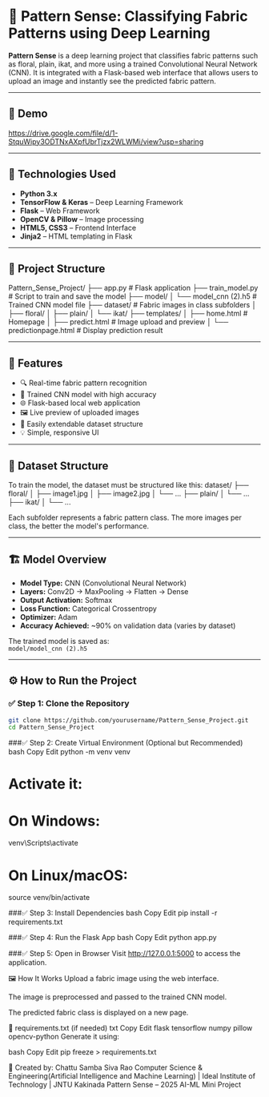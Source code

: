 # 🧵 Pattern Sense: Classifying Fabric Patterns using Deep Learning

**Pattern Sense** is a deep learning project that classifies fabric patterns such as floral, plain, ikat, and more using a trained Convolutional Neural Network (CNN). It is integrated with a Flask-based web interface that allows users to upload an image and instantly see the predicted fabric pattern.

---

## 🚀 Demo

https://drive.google.com/file/d/1-StquWipy3ODTNxAXpfUbrTjzx2WLWMi/view?usp=sharing

---

## 🧠 Technologies Used

- **Python 3.x**
- **TensorFlow & Keras** – Deep Learning Framework
- **Flask** – Web Framework
- **OpenCV & Pillow** – Image processing
- **HTML5, CSS3** – Frontend Interface
- **Jinja2** – HTML templating in Flask

---

## 📁 Project Structure

Pattern_Sense_Project/
├── app.py # Flask application
├── train_model.py # Script to train and save the model
├── model/
│ └── model_cnn (2).h5 # Trained CNN model file
├── dataset/ # Fabric images in class subfolders
│ ├── floral/
│ ├── plain/
│ └── ikat/
├── templates/
│ ├── home.html # Homepage
│ ├── predict.html # Image upload and preview
│ └── predictionpage.html # Display prediction result

---

## 🎯 Features

- 🔍 Real-time fabric pattern recognition
- 🧠 Trained CNN model with high accuracy
- 🌐 Flask-based local web application
- 🖼️ Live preview of uploaded images
- 📂 Easily extendable dataset structure
- 💡 Simple, responsive UI

---

## 🧪 Dataset Structure

To train the model, the dataset must be structured like this:
dataset/
├── floral/
│ ├── image1.jpg
│ ├── image2.jpg
│ └── ...
├── plain/
│ └── ...
├── ikat/
│ └── ...


Each subfolder represents a fabric pattern class. The more images per class, the better the model's performance.

---

## 🏗️ Model Overview

- **Model Type:** CNN (Convolutional Neural Network)
- **Layers:** Conv2D → MaxPooling → Flatten → Dense
- **Output Activation:** Softmax
- **Loss Function:** Categorical Crossentropy
- **Optimizer:** Adam
- **Accuracy Achieved:** ~90% on validation data (varies by dataset)

The trained model is saved as:  
`model/model_cnn (2).h5`

---

## ⚙️ How to Run the Project

### ✅ Step 1: Clone the Repository
```bash
git clone https://github.com/yourusername/Pattern_Sense_Project.git
cd Pattern_Sense_Project
```

###✅ Step 2: Create Virtual Environment (Optional but Recommended)
bash
Copy
Edit
python -m venv venv
# Activate it:
# On Windows:
venv\Scripts\activate
# On Linux/macOS:
source venv/bin/activate

###✅ Step 3: Install Dependencies
bash
Copy
Edit
pip install -r requirements.txt

###✅ Step 4: Run the Flask App
bash
Copy
Edit
python app.py

###✅ Step 5: Open in Browser
Visit http://127.0.0.1:5000 to access the application.

🖼️ How It Works
Upload a fabric image using the web interface.

The image is preprocessed and passed to the trained CNN model.

The predicted fabric class is displayed on a new page.

📄 requirements.txt (if needed)
txt
Copy
Edit
flask
tensorflow
numpy
pillow
opencv-python
Generate it using:

bash
Copy
Edit
pip freeze > requirements.txt

📌 Created by: Chattu Samba Siva Rao
Computer Science & Engineering(Artificial Intelligence and Machine Learning) | Ideal Institute of Technology | JNTU Kakinada
Pattern Sense – 2025 AI-ML Mini Project

